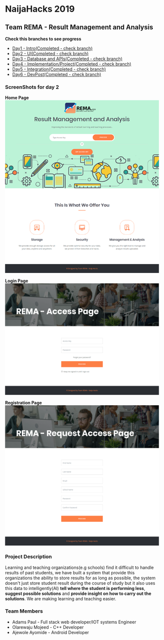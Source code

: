 # NaijaHacks 2019

## Team REMA - Result Management and Analysis

**Check this branches to see progress**
* [Day1 - Intro(Completed - check branch)](https://github.com/zeevx/naijahacks2019-rema/tree/day1-intro)
* [Day2 - UI(Completed - check branch)](https://github.com/zeevx/naijahacks2019-rema/tree/day2-ui)
* [Day3 - Database and APIs(Completed - check branch)](https://github.com/zeevx/naijahacks2019-rema/tree/day3-api)
* [Day4 - Implementation/Project(Completed - check branch)](https://github.com/zeevx/naijahacks2019-rema/tree/day4-implement)
* [Day5 - Integration(Completed - check branch)](https://github.com/zeevx/naijahacks2019-rema/tree/day5-integration)
* [Day6 - DevPost(Completed - check branch)](https://github.com/zeevx/naijahacks2019-rema/tree/day6-devpost)



### ScreenShots for day 2

**Home Page**
![HomePage Screenshots](/screenshots/Home_page_screenshot.png)

**Login Page**
![LoginPage Screenshots](/screenshots/Login_page_screenshot.png)

**Registration Page**
![RegisterPage Screenshots](/screenshots/Register_page_screenshot.png)

### Project Description
 Learning and teaching organizations(e.g schools) find it difficult to handle results of past students, we have built a system that provide this organizations the ability to store results for as long as possible, the system doesn't just store student result during the course of study but it also uses this data to intelligently(AI) **tell where the student is performing less**, **suggest possible solutions** and **provide insight on how to carry out the solutions**. We are making learning and teaching easier.



### Team Members
* Adams Paul - Full stack web developer/IOT systems Engineer
* Olarewaju Mojeed - C++ Developer
* Ajewole Ayomide - Android Developer
